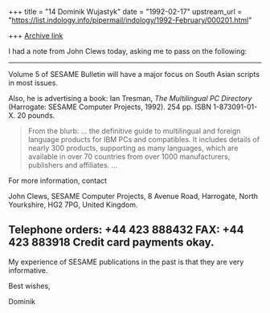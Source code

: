 +++
title = "14 Dominik Wujastyk"
date = "1992-02-17"
upstream_url = "https://list.indology.info/pipermail/indology/1992-February/000201.html"

+++
[Archive link](https://list.indology.info/pipermail/indology/1992-February/000201.html)


I had a note from John Clews today, asking me to pass on the following:

------------------------------------------------------------------------------
Volume 5 of SESAME Bulletin will have a major focus on South Asian scripts
in most issues.

Also, he is advertising a book:
Ian Tresman, _The Multilingual PC Directory_ (Harrogate: SESAME
Computer Projects, 1992).  254 pp.  ISBN 1-873091-01-X.  20 pounds.

>From the blurb:  ... the definitive guide to multilingual and
foreign language products for IBM PCs and compatibles.  It includes details
of nearly 300 products, supporting as many languages, which are available
in over 70 countries from over 1000 manufacturers,
publishers and affiliates. ...

For more information, contact

  John Clews,
  SESAME Computer Projects,
  8 Avenue Road,
  Harrogate,
  North Yourkshire,
  HG2 7PG, United Kingdom.

Telephone orders: +44 423 888432
             FAX: +44 423 883918
Credit card payments okay.
------------------------------------------------------------------------------

My experience of SESAME publications in the past is that they are
very informative.

Best wishes,

Dominik





